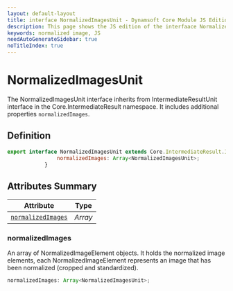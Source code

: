 ```yaml
---
layout: default-layout
title: interface NormalizedImagesUnit - Dynamsoft Core Module JS Edition API Reference
description: This page shows the JS edition of the interfaace NormalizedImagesUnit in Dynamsoft Core Module.
keywords: normalized image, JS
needAutoGenerateSidebar: true
noTitleIndex: true
---
```


# NormalizedImagesUnit

The NormalizedImagesUnit interface inherits from IntermediateResultUnit interface in the Core.IntermediateResult namespace. It includes additional properties `normalizedImages`.

## Definition

```js
export interface NormalizedImagesUnit extends Core.IntermediateResult.IntermediateResultUnit {
                normalizedImages: Array<NormalizedImagesUnit>;
            }
```

## Attributes Summary

| Attribute               | Type |
|----------------------|-------------|
| [`normalizedImages`](#normalizedimages) | *Array<NormalizedImagesUnit>* |

### normalizedImages

An array of NormalizedImageElement objects. It holds the normalized image elements, each NormalizedImageElement represents an image that has been normalized (cropped and standardized).

```js
normalizedImages: Array<NormalizedImagesUnit>;
```
